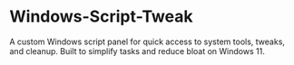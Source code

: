 # Windows-Script-Tweak
A custom Windows script panel for quick access to system tools, tweaks, and cleanup. Built to simplify tasks and reduce bloat on Windows 11.
